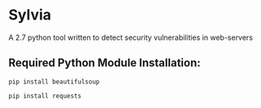 # Sylvia
A 2.7 python tool written to detect security vulnerabilities in web-servers

## Required Python Module Installation:
```pip install beautifulsoup```

```pip install requests```

